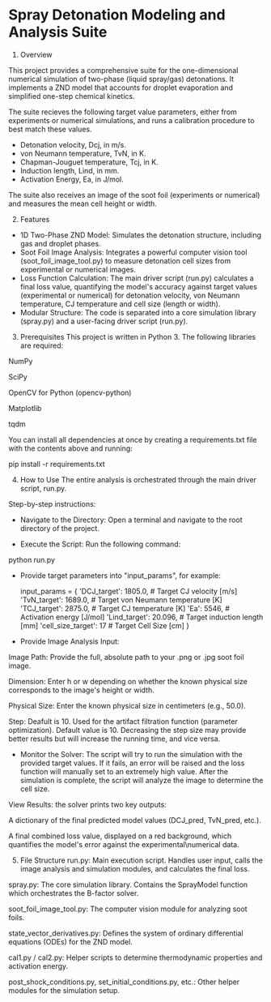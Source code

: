 # Spray Detonation Modeling and Analysis Suite

1. Overview

This project provides a comprehensive suite for the one-dimensional numerical simulation of two-phase (liquid spray/gas) detonations. It implements a ZND model that accounts for droplet evaporation and simplified one-step chemical kinetics.

The suite recieves the following target value parameters, either from experiments or numerical simulations, and runs a calibration procedure to best match these values.   
* Detonation velocity, Dcj, in m/s.
* von Neumann temperature, TvN, in K.
* Chapman-Jouguet temperature, Tcj, in K.
* Induction length, Lind, in mm.
* Activation Energy, Ea, in J/mol.

The suite also receives an image of the soot foil (experiments or numerical) and measures the mean cell height or width.  

2. Features
* 1D Two-Phase ZND Model: Simulates the detonation structure, including gas and droplet phases.
* Soot Foil Image Analysis: Integrates a powerful computer vision tool (soot_foil_image_tool.py) to measure detonation cell sizes from experimental or numerical images.
* Loss Function Calculation: The main driver script (run.py) calculates a final loss value, quantifying the model's accuracy against target values (experimental or numerical) for detonation velocity, von Neumann temperature, CJ temperature and cell size (length or width).
* Modular Structure: The code is separated into a core simulation library (spray.py) and a user-facing driver script (run.py).

3. Prerequisites
This project is written in Python 3. The following libraries are required:

NumPy

SciPy

OpenCV for Python (opencv-python)

Matplotlib

tqdm

You can install all dependencies at once by creating a requirements.txt file with the contents above and running:

pip install -r requirements.txt

4. How to Use
The entire analysis is orchestrated through the main driver script, run.py.

Step-by-step instructions:

* Navigate to the Directory: Open a terminal and navigate to the root directory of the project.

* Execute the Script: Run the following command:

python run.py

* Provide target parameters into "input_params", for example:

  input_params = {
    'DCJ_target': 1805.0,   # Target CJ velocity [m/s]
    'TvN_target': 1689.0,   # Target von Neumann temperature [K]
    'TCJ_target': 2875.0,   # Target CJ temperature [K]
    'Ea': 5546,             # Activation energy [J/mol]
    'Lind_target': 20.096,   # Target induction length [mm]
    'cell_size_target': 17  # Target Cell Size [cm]
}

* Provide Image Analysis Input: 

Image Path: Provide the full, absolute path to your .png or .jpg soot foil image.

Dimension: Enter h or w depending on whether the known physical size corresponds to the image's height or width.

Physical Size: Enter the known physical size in centimeters (e.g., 50.0).

Step: Deafult is 10. Used for the artifact filtration function (parameter optimization). Default value is 10. Decreasing the step size may provide better results but will increase the running time, and vice versa.

* Monitor the Solver: The script will try to run the simulation with the provided target values. If it fails, an error will be raised and the loss function will manually set to an extremely high value. After the simulation is complete, the script will analyze the image to determine the cell size.

View Results: the solver prints two key outputs:

A dictionary of the final predicted model values (DCJ_pred, TvN_pred, etc.).

A final combined loss value, displayed on a red background, which quantifies the model's error against the experimental\numerical data.

5. File Structure
run.py: Main execution script. Handles user input, calls the image analysis and simulation modules, and calculates the final loss.

spray.py: The core simulation library. Contains the SprayModel function which orchestrates the B-factor solver.

soot_foil_image_tool.py: The computer vision module for analyzing soot foils.

state_vector_derivatives.py: Defines the system of ordinary differential equations (ODEs) for the ZND model.

cal1.py / cal2.py: Helper scripts to determine thermodynamic properties and activation energy.

post_shock_conditions.py, set_initial_conditions.py, etc.: Other helper modules for the simulation setup.

